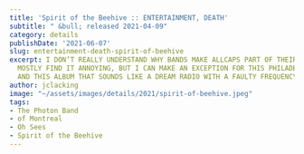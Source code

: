 ```yaml
---
title: 'Spirit of the Beehive :: ENTERTAINMENT, DEATH'
subtitle: " &bull; released 2021-04-09"
category: details
publishDate: '2021-06-07'
slug: entertainment-death-spirit-of-beehive
excerpt: I DON’T REALLY UNDERSTAND WHY BANDS MAKE ALLCAPS PART OF THEIR BRANDING AND
  MOSTLY FIND IT ANNOYING, BUT I CAN MAKE AN EXCEPTION FOR THIS PHILADELPHIA OUTFIT
  AND THIS ALBUM THAT SOUNDS LIKE A DREAM RADIO WITH A FAULTY FREQUENCY LOCK.
author: jclacking
image: "~/assets/images/details/2021/spirit-of-beehive.jpeg"
tags:
- The Photon Band
- of Montreal
- Oh Sees
- Spirit of the Beehive
---
```


